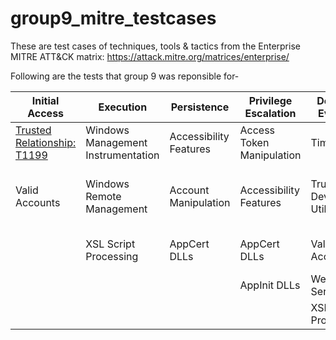 # group9_mitre_testcases

These are test cases of techniques, tools & tactics from the Enterprise MITRE ATT&CK matrix: https://attack.mitre.org/matrices/enterprise/

Following are the tests that group 9 was reponsible for-

| Initial Access | Execution | Persistence | Privilege Escalation | Defense Evasion | Credential Access | Discovery | Lateral Movement | Collection | Exfiltration | Command and Control | 
| ------------- | ------------- | ------------- | ------------- | ------------- | ------------- | ------------- | ------------- | ------------- | ------------- | ------------- |
| [Trusted Relationship: T1199](https://github.com/chadharahil/group9_mitre_testcases/trusted_relationship_t1199 "Trusted Relationship: T1199") | Windows Management Instrumentation |	Accessibility Features | Access Token Manipulation | Timestomp | Private Keys | Account Discovery | Windows Remote Management | Audio Capture | Scheduled Transfer | Standard Cryptographic Protocol |
| Valid Accounts | Windows Remote Management | Account Manipulation | Accessibility Features | Trusted Developer Utilities | | Application Window Discovery | | Automated Collection | | Standard Non-Application Layer Protocol |
| | XSL Script Processing | AppCert DLLs | AppCert DLLs | Valid Accounts | | Browser Bookmark Discovery | | | | |				
| | | | AppInit DLLs | Web Service | | | | | | |
| | | | | XSL Script Processing | | | | | | |						
